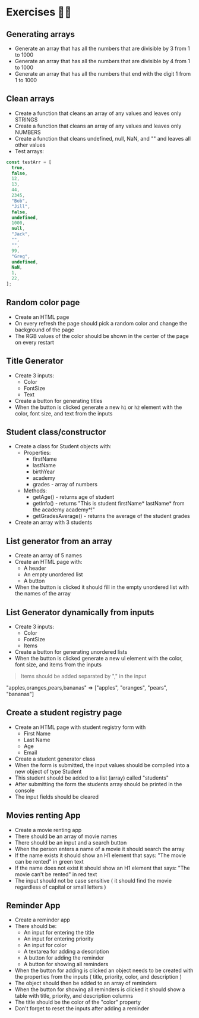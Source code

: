 # Exercises 🏋️‍♂️

## Generating arrays

- Generate an array that has all the numbers that are divisible by 3 from 1 to 1000
- Generate an array that has all the numbers that are divisible by 4 from 1 to 1000
- Generate an array that has all the numbers that end with the digit 1 from 1 to 1000

## Clean arrays

- Create a function that cleans an array of any values and leaves only STRINGS
- Create a function that cleans an array of any values and leaves only NUMBERS
- Create a function that cleans undefined, null, NaN, and "" and leaves all other values
- Test arrays:

```js
const testArr = [
  true,
  false,
  12,
  13,
  44,
  2345,
  "Bob",
  "Jill",
  false,
  undefined,
  1000,
  null,
  "Jack",
  "",
  "",
  99,
  "Greg",
  undefined,
  NaN,
  1,
  22,
];
```

## Random color page

- Create an HTML page
- On every refresh the page should pick a random color and change the background of the page
- The RGB values of the color should be shown in the center of the page on every restart

## Title Generator

- Create 3 inputs:
  - Color
  - FontSize
  - Text
- Create a button for generating titles
- When the button is clicked generate a new `h1` or `h2` element with the color, font size, and text from the inputs

## Student class/constructor

- Create a class for Student objects with:
  - Properties:
    - firstName
    - lastName
    - birthYear
    - academy
    - grades - array of numbers
  - Methods:
    - getAge() - returns age of student
    - getInfo() - returns "This is student firstName* lastName* from the academy academy\*!"
    - getGradesAverage() - returns the average of the student grades
- Create an array with 3 students

## List generator from an array

- Create an array of 5 names
- Create an HTML page with:
  - A header
  - An empty unordered list
  - A button
- When the button is clicked it should fill in the empty unordered list with the names of the array

## List Generator dynamically from inputs

- Create 3 inputs:
  - Color
  - FontSize
  - Items
- Create a button for generating unordered lists
- When the button is clicked generate a new ul element with the color, font size, and items from the inputs

> Items should be added separated by "," in the input

"apples,oranges,pears,bananas" => ["apples", "oranges", "pears", "bananas"]

## Create a student registry page

- Create an HTML page with student registry form with
  - First Name
  - Last Name
  - Age
  - Email
- Create a student generator class
- When the form is submitted, the input values should be compiled into a new object of type Student
- This student should be added to a list (array) called "students"
- After submitting the form the students array should be printed in the console
- The input fields should be cleared

## Movies renting App

- Create a movie renting app
- There should be an array of movie names
- There should be an input and a search button
- When the person enters a name of a movie it should search the array
- If the name exists it should show an H1 element that says: "The movie can be rented" in green text
- If the name does not exist it should show an H1 element that says: "The movie can't be rented" in red text
- The input should not be case sensitive ( it should find the movie regardless of capital or small letters )

## Reminder App

- Create a reminder app
- There should be:
  - An input for entering the title
  - An input for entering priority
  - An input for color
  - A textarea for adding a description
  - A button for adding the reminder
  - A button for showing all reminders
- When the button for adding is clicked an object needs to be created with the properties from the inputs ( title, priority, color, and description )
- The object should then be added to an array of reminders
- When the button for showing all reminders is clicked it should show a table with title, priority, and description columns
- The title should be the color of the "color" property
- Don't forget to reset the inputs after adding a reminder
